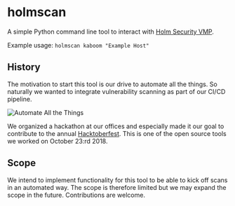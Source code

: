 # holmscan

A simple Python command line tool to interact with [Holm Security VMP](https://www.holmsecurity.com/vulnerability-assessment).

Example usage: `holmscan kaboom "Example Host"`

## History

The motivation to start this tool is our drive to automate all the things. So naturally we wanted to integrate vulnerability scanning as part of our CI/CD pipeline.

![Automate All the Things](https://i.imgur.com/dv5bY2Z.jpg)

We organized a hackathon at our offices and especially made it our goal to contribute to the annual [Hacktoberfest](https://hacktoberfest.digitalocean.com/). This is one of the open source tools we worked on October 23:rd 2018.

## Scope

We intend to implement functionality for this tool to be able to kick off scans in an automated way. The scope is therefore limited but we may expand the scope in the future. Contributions are welcome.
